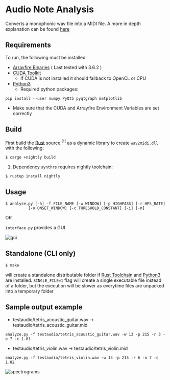 # Audio Note Analysis

Converts a monophonic wav file into a MIDI file. A more in depth explanation can be found [here](poster.png) 

## Requirements

To run, the following must be installed 

  - [Arrayfire Binaries] ( Last tested with 3.6.2 )
  - [CUDA Toolkit]
    - If CUDA is not installed it should fallback to OpenCL or CPU
  - [Python3]
    - Required python packages:
```
pip install --user numpy PyQt5 pyqtgraph matplotlib
```
  
 - Make sure that the CUDA and Arrayfire Environment Variables are set correctly

## Build

First build the [Rust] source <sup>[1]</sup> as a dynamic library to create `wav2midi.dll` with the following:

```
$ cargo +nightly build
```

 1. Dependency `synthrs` requires nightly toolchain: 
 ```
 $ rustup install nightly
 ```
## Usage
```
$ analyze.py [-h] -f FILE_NAME [-w WINDOW] [-p HIGHPASS] [-r HPS_RATE]
          [-o ONSET_WINDOW] [-c THRESHOLD_CONSTANT] [-i] [-n]
```

OR

```interface.py``` provides a GUI

![gui](interface.png)

## Standalone (CLI only)

```
$ make
```

will create a standalone distributable folder if [Rust Toolchain][Rust] and [Python3] are installed. `SINGLE_FILE=1` flag will create a single executable file instead of a folder, but the execution will be slower as everytime files are unpacked into a temporary folder

## Sample output example

- testaudio/tetris_acoustic_guitar.wav → testaudio/tetris_acoustic_guitar.mid
```
analyze.py -f testaudio/tetris_acoustic_guitar.wav -w 13 -p 215 -r 3 -o 7 -c 1.03
```
- testaudio/tetris_violin.wav → testaudio/tetris_violin.mid
```
analyze.py -f testaudio/tetris_violin.wav -w 13 -p 215 -r 6 -o 7 -c 1.02
```

![spectrograms](spectrograms.png)

[Arrayfire Binaries]: <https://arrayfire.com/download/>
[CUDA Toolkit]: <https://developer.nvidia.com/cuda-toolkit>
[Python3]: <https://www.python.org/downloads/>
[Rust]: <https://www.rust-lang.org/en-US/install.html>

